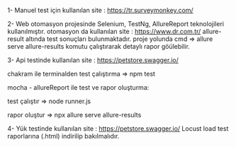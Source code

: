 1- Manuel test için kullanılan site : https://tr.surveymonkey.com/

2- Web otomasyon projesinde Selenium, TestNg, AllureReport teknolojileri kullanılmıştır.
otomasyon da kullanılan site : https://www.dr.com.tr/
allure-result altında test sonuçları bulunmaktadır.
proje yolunda cmd => allure serve allure-results 
komutu çalıştırarak detaylı rapor göülebilir.

3- Api testinde kullanılan site : https://petstore.swagger.io/

chakram ile terminalden test çalıştırma  => npm test

mocha - allureReport ile test ve rapor oluşturma:

test çalıştır => node runner.js

rapor oluştur => npx allure serve allure-results

4- Yük testinde kullanılan site : https://petstore.swagger.io/
Locust load test raporlarına (.html) indirilip bakılmalıdır.
